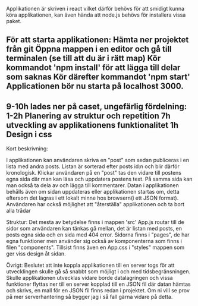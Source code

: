 Applikationen är skriven i react vilket därför behövs för att smidigt kunna köra applikationen,
kan även hända att node.js behövs för installera vissa paket.

För att starta applikationen:
Hämta ner projektet från git
Öppna mappen i en editor och gå till terminalen (se till att du är i rätt map)
Kör kommandot 'npm install' för att lägga till delar som saknas
Kör därefter kommandot 'npm start'
Applicationen bör nu starta på localhost 3000.
--
9-10h lades ner på caset, ungefärlig fördelning:
1-2h Planering av struktur och repetition
7h utveckling av applikationens funktionalitet
1h Design i css
--
Kort beskrivning:

I applikationen kan användaren skriva en "post" som sedan publiceras i en lista med andra posts.
Listan är sorterad efter posts id:n och blir därför kronologisk.
Klickar användaren på en "post" tas den vidare till postens egna sida där man kan läsa och uppdatera postens text.
På samma sida kan man också ta dela av och lägga till kommentarer.
Datan i applikationen behålls även om sidan uppdateras eller applikationen startas om,
detta eftersom det lagras i ett lokalt minne hos browsern(i ett JSON format).
Användaren har också möjlighet att "återställa" applikationen och ta bort alla trådar

Struktur: 
Det mesta av betydelse finns i mappen 'src'
App.js routar till de sidor som användaren kan tänkas gå mellan, det är listan med posts, en posts egna sida 
och en sida med 404 error. Sidorna finns i "pages", de har egna funktioner men använder sig också av komponenterna
som finns i filen "components". Tillsist finns även en App.css i "styles" mappen som ger viss design åt sidan. 

Övrigt:
Beslutet att inte koppla applikationen till en server togs för att utvecklingen skulle gå så
snabbt som möjligt i och med tidsbegränsningen. Skulle applikationen utvecklas vidare borde datalagringen och vissa funktioner flyttas ner till
en server kopplad till en JSON fil där datan hämtas och skrivs, en mall för en JSON fil finns redan i projektet. Om ni vill se prov på mer serverhantering så bygger
jag i så fall gärna vidare på detta. 
